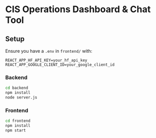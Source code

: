 # CIS Operations Dashboard & Chat Tool

## Setup
Ensure you have a `.env` in `frontend/` with:
```
REACT_APP_HF_API_KEY=your_hf_api_key
REACT_APP_GOOGLE_CLIENT_ID=your_google_client_id
```

### Backend
```bash
cd backend
npm install
node server.js
```

### Frontend
```bash
cd frontend
npm install
npm start
```